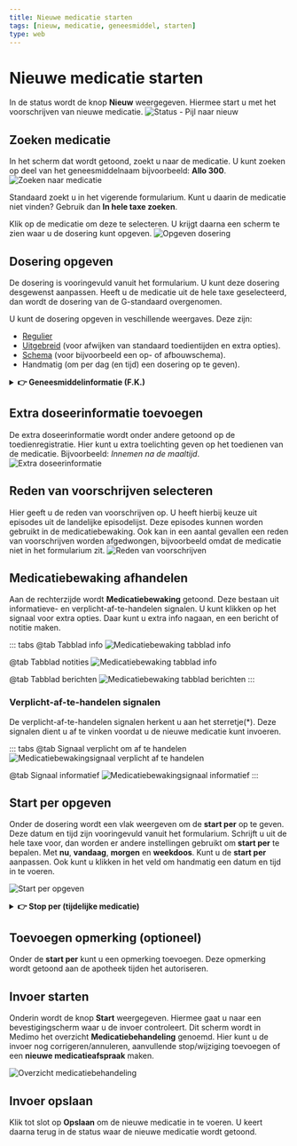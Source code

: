 ```yaml
---
title: Nieuwe medicatie starten
tags: [nieuw, medicatie, geneesmiddel, starten]
type: web
---
```


# Nieuwe medicatie starten

In de status wordt de knop **Nieuw** weergegeven. Hiermee start u met het voorschrijven van nieuwe medicatie.
![Status - Pijl naar nieuw](/images/nieuwe-medicatie-starten/status-pijl-naar-nieuw.png)

## Zoeken medicatie

In het scherm dat wordt getoond, zoekt u naar de medicatie. U kunt zoeken op deel van het geneesmiddelnaam bijvoorbeeld: **Allo 300**.
![Zoeken naar medicatie](/images/nieuwe-medicatie-starten/zoeken-medicatie.png)

Standaard zoekt u in het vigerende formularium. Kunt u daarin de medicatie niet vinden? Gebruik dan **In hele taxe zoeken**.

Klik op de medicatie om deze te selecteren. U krijgt daarna een scherm te zien waar u de dosering kunt opgeven.
![Opgeven dosering](/images/nieuwe-medicatie-starten/opgeven-dosering-regulier.png)

## Dosering opgeven

De dosering is vooringevuld vanuit het formularium. U kunt deze dosering desgewenst aanpassen. Heeft u de medicatie uit de hele taxe geselecteerd, dan wordt de dosering van de G-standaard overgenomen.

U kunt de dosering opgeven in veschillende weergaves. Deze zijn:

- [Regulier](/voorschrijven/dosering-aanpassen.md)
- [Uitgebreid](/voorschrijven//dosering-aanpassen-uitgebreid.md) (voor afwijken van standaard toedientijden en extra opties).
- [Schema](/voorschrijven/dosering-aanpassen-schema.md) (voor bijvoorbeeld een op- of afbouwschema).
- Handmatig (om per dag (en tijd) een dosering op te geven).

<details>
<summary><strong>👉 Geneesmiddelinformatie (F.K.)</strong></summary>
<p>Achter de geneesmiddelnaam wordt een icon van het Farmacotherapeutisch Kompas getoond. Dit is een link naar de pagina van het F.K. betreffende het geneesmiddel.</p>
<img src="/images/nieuwe-medicatie-starten/link-fk.png" alt="Link naar Farmacotherapeutisch kompas" />
</details>

## Extra doseerinformatie toevoegen

De extra doseerinformatie wordt onder andere getoond op de toedienregistratie. Hier kunt u extra toelichting geven op het toedienen van de medicatie. Bijvoorbeeld: _Innemen na de maaltijd_.
![Extra doseerinformatie](/images/nieuwe-medicatie-starten/weergave-regulier-extra-doseerinformatie.png)

## Reden van voorschrijven selecteren

Hier geeft u de reden van voorschrijven op. U heeft hierbij keuze uit episodes uit de landelijke episodelijst. Deze episodes kunnen worden gebruikt in de medicatiebewaking. Ook kan in een aantal gevallen een reden van voorschrijven worden afgedwongen, bijvoorbeeld omdat de medicatie niet in het formularium zit.
![Reden van voorschrijven](/images/nieuwe-medicatie-starten/weergave-regulier-reden-van-voorschrijven.png)

## Medicatiebewaking afhandelen

Aan de rechterzijde wordt **Medicatiebewaking** getoond. Deze bestaan uit informatieve- en verplicht-af-te-handelen signalen. U kunt klikken op het signaal voor extra opties. Daar kunt u extra info nagaan, en een bericht of notitie maken.

::: tabs
@tab Tabblad info
![Medicatiebewaking tabblad info](/images/nieuwe-medicatie-starten/medicatie-bw-tabblad-info.png)

@tab Tabblad notities
![Medicatiebewaking tabblad info](/images/nieuwe-medicatie-starten/medicatie-bw-tabblad-notities.png)

@tab Tabblad berichten
![Medicatiebewaking tabblad berichten](/images/nieuwe-medicatie-starten/medicatie-bw-tabblad-berichten.png)
:::

### Verplicht-af-te-handelen signalen

De verplicht-af-te-handelen signalen herkent u aan het sterretje(\*). Deze signalen dient u af te vinken voordat u de nieuwe medicatie kunt invoeren.

::: tabs
@tab Signaal verplicht om af te handelen
![Medicatiebewakingsignaal verplicht af te handelen](/images/nieuwe-medicatie-starten/medicatiebw-verplicht-omlijnd.png)

@tab Signaal informatief
![Medicatiebewakingsignaal informatief](/images/nieuwe-medicatie-starten/medicatiebw-niet-verplicht-omlijnd.png)
:::

## Start per opgeven

Onder de dosering wordt een vlak weergeven om de **start per** op te geven. Deze datum en tijd zijn vooringevuld vanuit het formularium. Schrijft u uit de hele taxe voor, dan worden er andere instellingen gebruikt om **start per** te bepalen. Met **nu**, **vandaag**, **morgen** en **weekdoos**. Kunt u de **start per** aanpassen. Ook kunt u klikken in het veld om handmatig een datum en tijd in te voeren.

![Start per opgeven](/images/nieuwe-medicatie-starten/start-per-omlijnd.png)

<details>
<summary><strong>👉 Stop per (tijdelijke medicatie)</strong></summary>
<p>U kunt ook en kuur voorschrijven. In dat geval wordt ook om een <string>Stop per</string> gevraagd.</p>
-- deze afbeelding nog toevoegen --
</details>

## Toevoegen opmerking (optioneel)

Onder de **start per** kunt u een opmerking toevoegen. Deze opmerking wordt getoond aan de apotheek tijden het autoriseren.

## Invoer starten

Onderin wordt de knop **Start** weergegeven. Hiermee gaat u naar een bevestigingscherm waar u de invoer controleert. Dit scherm wordt in Medimo het overzicht **Medicatiebehandeling** genoemd. Hier kunt u de invoer nog corrigeren/annuleren, aanvullende stop/wijziging toevoegen of een **nieuwe medicatieafspraak** maken.

![Overzicht medicatiebehandeling](/images/nieuwe-medicatie-starten/overzicht-medicatiebehandeling.png)

## Invoer opslaan

Klik tot slot op **Opslaan** om de nieuwe medicatie in te voeren. U keert daarna terug in de status waar de nieuwe medicatie wordt getoond.

